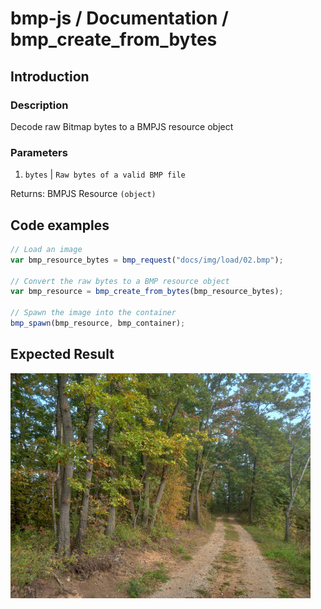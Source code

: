 # bmp-js / Documentation / bmp_create_from_bytes

## Introduction

### Description

Decode raw Bitmap bytes to a BMPJS resource object

### Parameters

1. `bytes` | `Raw bytes of a valid BMP file`

Returns: BMPJS Resource `(object)`

## Code examples

```js
// Load an image
var bmp_resource_bytes = bmp_request("docs/img/load/02.bmp");

// Convert the raw bytes to a BMP resource object
var bmp_resource = bmp_create_from_bytes(bmp_resource_bytes);

// Spawn the image into the container
bmp_spawn(bmp_resource, bmp_container);
```

## Expected Result

![expected-result](./img/005.png)
